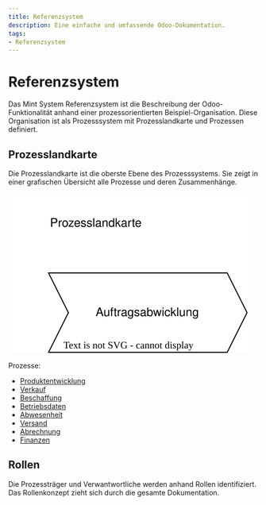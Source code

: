 ```yaml
---
title: Referenzsystem
description: Eine einfache und umfassende Odoo-Dokumentation.
tags:
- Referenzsystem
---
```

# Referenzsystem

Das Mint System Referenzsystem ist die Beschreibung der Odoo-Funktionalität anhand einer prozessorientierten Beispiel-Organisation.
Diese Organisation ist als Prozesssystem mit Prozesslandkarte und Prozessen definiert.

## Prozesslandkarte

Die Prozesslandkarte ist die oberste Ebene des Prozesssystems. Sie zeigt in einer grafischen Übersicht alle Prozesse und deren Zusammenhänge.

![Prozesslandkarte](assets/Prozesslandkarte.svg)

Prozesse:
* [Produktentwicklung](Prozess%20Produktentwicklung.md)
* [Verkauf](Prozess%20Verkauf.md)
* [Beschaffung](Prozess%20Beschaffung.md)
* [Betriebsdaten](Prozess%20Betriebsdaten.md)
* [Abwesenheit](Prozess%20Abwesenheit.md)
* [Versand](Prozess%20Versand.md)
* [Abrechnung](Prozess%20Abrechnung.md)
* [Finanzen](Prozess%20Finanzen.md)

## Rollen

Die Prozessträger und Verwantwortliche werden anhand Rollen identifiziert. Das Rollenkonzept zieht sich durch die gesamte Dokumentation.